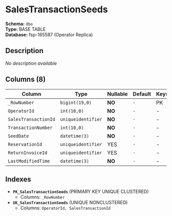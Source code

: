 # SalesTransactionSeeds

**Schema:** `dbo`  
**Type:** BASE TABLE  
**Database:** fsp-165587 (Operator Replica)

## Description

*No description available*

## Columns (8)

| Column | Type | Nullable | Default | Keys | Description |
|--------|------|----------|---------|------|-------------|
| `_RowNumber` | `bigint(19,0)` | **NO** | `-` | PK | - |
| `OperatorId` | `int(10,0)` | **NO** | `-` | - | - |
| `SalesTransactionId` | `uniqueidentifier` | **NO** | `-` | - | - |
| `TransactionNumber` | `int(10,0)` | **NO** | `-` | - | - |
| `SeedDate` | `datetime(3)` | **NO** | `-` | - | - |
| `ReservationId` | `uniqueidentifier` | YES | `-` | - | - |
| `ReturnInvoiceId` | `uniqueidentifier` | YES | `-` | - | - |
| `LastModifiedTime` | `datetime(3)` | **NO** | `-` | - | - |

## Indexes

- **`PK_SalesTransactionSeeds`** (PRIMARY KEY UNIQUE CLUSTERED)
  - Columns: `_RowNumber`
- **`UK_SalesTransactionSeeds`** (UNIQUE NONCLUSTERED)
  - Columns: `OperatorId, SalesTransactionId`
